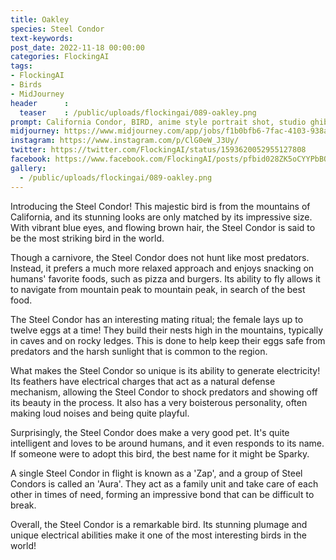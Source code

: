 ```yaml
---
title: Oakley
species: Steel Condor
text-keywords: 
post_date: 2022-11-18 00:00:00
categories: FlockingAI
tags:
- FlockingAI
- Birds
- MidJourney 
header      :
  teaser    : /public/uploads/flockingai/089-oakley.png
prompt: California Condor, BIRD, anime style portrait shot, studio ghibili, large gorgeous blue eyes, flowing brown hair, whimsical pose, intricate coloral arm tatoos, forest background, magic
midjourney: https://www.midjourney.com/app/jobs/f1b0bfb6-7fac-4103-938a-6394977809af
instagram: https://www.instagram.com/p/ClG0eW_J3Uy/
twitter: https://twitter.com/FlockingAI/status/1593620052955127808
facebook: https://www.facebook.com/FlockingAI/posts/pfbid028ZK5oCYYPbBQXpac7gEbDeBV6c6jJ5Tdu6w1qhihXLTnNptGRgHNYxQTtQciMpqsl
gallery: 
  - /public/uploads/flockingai/089-oakley.png
---
```


Introducing the Steel Condor! This majestic bird is from the mountains of California, and its stunning looks are only matched by its impressive size. With vibrant blue eyes, and flowing brown hair, the Steel Condor is said to be the most striking bird in the world.

Though a carnivore, the Steel Condor does not hunt like most predators. Instead, it prefers a much more relaxed approach and enjoys snacking on humans' favorite foods, such as pizza and burgers. Its ability to fly allows it to navigate from mountain peak to mountain peak, in search of the best food.

The Steel Condor has an interesting mating ritual; the female lays up to twelve eggs at a time! They build their nests high in the mountains, typically in caves and on rocky ledges. This is done to help keep their eggs safe from predators and the harsh sunlight that is common to the region.

What makes the Steel Condor so unique is its ability to generate electricity! Its feathers have electrical charges that act as a natural defense mechanism, allowing the Steel Condor to shock predators and showing off its beauty in the process. It also has a very boisterous personality, often making loud noises and being quite playful.

Surprisingly, the Steel Condor does make a very good pet. It's quite intelligent and loves to be around humans, and it even responds to its name. If someone were to adopt this bird, the best name for it might be Sparky. 

A single Steel Condor in flight is known as a 'Zap', and a group of Steel Condors is called an 'Aura'. They act as a family unit and take care of each other in times of need, forming an impressive bond that can be difficult to break. 

Overall, the Steel Condor is a remarkable bird. Its stunning plumage and unique electrical abilities make it one of the most interesting birds in the world!